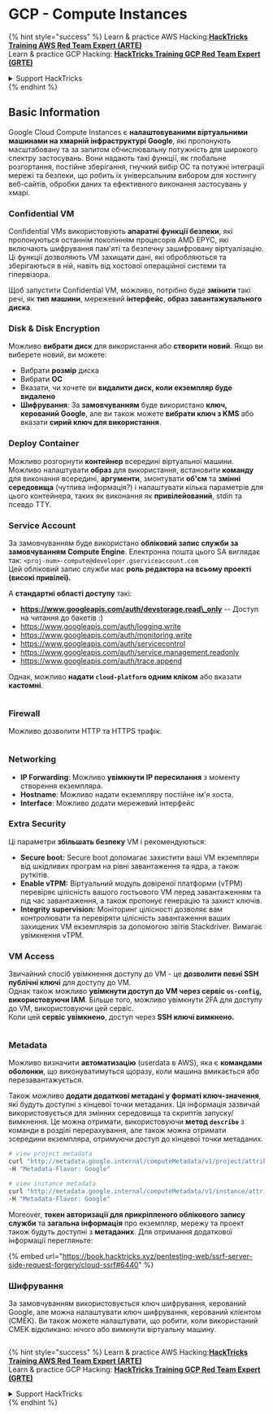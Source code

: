 # GCP - Compute Instances

{% hint style="success" %}
Learn & practice AWS Hacking:<img src="../../../../.gitbook/assets/image (1) (1) (1) (1).png" alt="" data-size="line">[**HackTricks Training AWS Red Team Expert (ARTE)**](https://training.hacktricks.xyz/courses/arte)<img src="../../../../.gitbook/assets/image (1) (1) (1) (1).png" alt="" data-size="line">\
Learn & practice GCP Hacking: <img src="../../../../.gitbook/assets/image (2) (1).png" alt="" data-size="line">[**HackTricks Training GCP Red Team Expert (GRTE)**<img src="../../../../.gitbook/assets/image (2) (1).png" alt="" data-size="line">](https://training.hacktricks.xyz/courses/grte)

<details>

<summary>Support HackTricks</summary>

* Check the [**subscription plans**](https://github.com/sponsors/carlospolop)!
* **Join the** 💬 [**Discord group**](https://discord.gg/hRep4RUj7f) or the [**telegram group**](https://t.me/peass) or **follow** us on **Twitter** 🐦 [**@hacktricks\_live**](https://twitter.com/hacktricks_live)**.**
* **Share hacking tricks by submitting PRs to the** [**HackTricks**](https://github.com/carlospolop/hacktricks) and [**HackTricks Cloud**](https://github.com/carlospolop/hacktricks-cloud) github repos.

</details>
{% endhint %}

## Basic Information

Google Cloud Compute Instances є **налаштовуваними віртуальними машинами на хмарній інфраструктурі Google**, які пропонують масштабовану та за запитом обчислювальну потужність для широкого спектру застосувань. Вони надають такі функції, як глобальне розгортання, постійне зберігання, гнучкий вибір ОС та потужні інтеграції мережі та безпеки, що робить їх універсальним вибором для хостингу веб-сайтів, обробки даних та ефективного виконання застосувань у хмарі.

### Confidential VM

Confidential VMs використовують **апаратні функції безпеки**, які пропонуються останнім поколінням процесорів AMD EPYC, які включають шифрування пам'яті та безпечну зашифровану віртуалізацію. Ці функції дозволяють VM захищати дані, які обробляються та зберігаються в ній, навіть від хостової операційної системи та гіпервізора.

Щоб запустити Confidential VM, можливо, потрібно буде **змінити** такі речі, як **тип** **машини**, мережевий **інтерфейс**, **образ завантажувального диска**.

### Disk & Disk Encryption

Можливо **вибрати диск** для використання або **створити новий**. Якщо ви виберете новий, ви можете:

* Вибрати **розмір** диска
* Вибрати **ОС**
* Вказати, чи хочете ви **видалити диск, коли екземпляр буде видалено**
* **Шифрування**: За **замовчуванням** буде використано **ключ, керований Google**, але ви також можете **вибрати ключ з KMS** або вказати **сирий ключ для використання**.

### Deploy Container

Можливо розгорнути **контейнер** всередині віртуальної машини.\
Можливо налаштувати **образ** для використання, встановити **команду** для виконання всередині, **аргументи**, змонтувати **об'єм** та **змінні середовища** (чутлива інформація?) і налаштувати кілька параметрів для цього контейнера, таких як виконання як **привілейований**, stdin та псевдо TTY.

### Service Account

За замовчуванням буде використано **обліковий запис служби за замовчуванням Compute Engine**. Електронна пошта цього SA виглядає так: `<proj-num>-compute@developer.gserviceaccount.com`\
Цей обліковий запис служби має **роль редактора на всьому проекті (високі привілеї).**

А **стандартні області доступу** такі:

* **https://www.googleapis.com/auth/devstorage.read\_only** -- Доступ на читання до бакетів :)
* https://www.googleapis.com/auth/logging.write
* https://www.googleapis.com/auth/monitoring.write
* https://www.googleapis.com/auth/servicecontrol
* https://www.googleapis.com/auth/service.management.readonly
* https://www.googleapis.com/auth/trace.append

Однак, можливо **надати `cloud-platform` одним кліком** або вказати **кастомні**.

<figure><img src="../../../../.gitbook/assets/image (327).png" alt=""><figcaption></figcaption></figure>

### Firewall

Можливо дозволити HTTP та HTTPS трафік.

<figure><img src="../../../../.gitbook/assets/image (326).png" alt=""><figcaption></figcaption></figure>

### Networking

* **IP Forwarding**: Можливо **увімкнути IP пересилання** з моменту створення екземпляра.
* **Hostname**: Можливо надати екземпляру постійне ім'я хоста.
* **Interface**: Можливо додати мережевий інтерфейс

### Extra Security

Ці параметри **збільшать безпеку** VM і рекомендуються:

* **Secure boot:** Secure boot допомагає захистити ваші VM екземпляри від шкідливих програм на рівні завантаження та ядра, а також руткітів.
* **Enable vTPM:** Віртуальний модуль довіреної платформи (vTPM) перевіряє цілісність вашого гостьового VM перед завантаженням та під час завантаження, а також пропонує генерацію та захист ключів.
* **Integrity supervision:** Моніторинг цілісності дозволяє вам контролювати та перевіряти цілісність завантаження ваших захищених VM екземплярів за допомогою звітів Stackdriver. Вимагає увімкнення vTPM.

### VM Access

Звичайний спосіб увімкнення доступу до VM - це **дозволити певні SSH публічні ключі** для доступу до VM.\
Однак також можливо **увімкнути доступ до VM через сервіс `os-config`, використовуючи IAM**. Більше того, можливо увімкнути 2FA для доступу до VM, використовуючи цей сервіс.\
Коли цей **сервіс** **увімкнено**, доступ через **SSH ключі вимкнено.**

<figure><img src="../../../../.gitbook/assets/image (328).png" alt=""><figcaption></figcaption></figure>

### Metadata

Можливо визначити **автоматизацію** (userdata в AWS), яка є **командами оболонки**, що виконуватимуться щоразу, коли машина вмикається або перезавантажується.

Також можливо **додати додаткові метадані у форматі ключ-значення**, які будуть доступні з кінцевої точки метаданих. Ця інформація зазвичай використовується для змінних середовища та скриптів запуску/вимкнення. Це можна отримати, використовуючи **метод `describe`** з команди в розділі перерахування, але також можна отримати зсередини екземпляра, отримуючи доступ до кінцевої точки метаданих.
```bash
# view project metadata
curl "http://metadata.google.internal/computeMetadata/v1/project/attributes/?recursive=true&alt=text" \
-H "Metadata-Flavor: Google"

# view instance metadata
curl "http://metadata.google.internal/computeMetadata/v1/instance/attributes/?recursive=true&alt=text" \
-H "Metadata-Flavor: Google"
```
Moreover, **токен авторизації для прикріпленого облікового запису служби** та **загальна інформація** про екземпляр, мережу та проект також будуть доступні з **метаданих**. Для отримання додаткової інформації перегляньте:

{% embed url="https://book.hacktricks.xyz/pentesting-web/ssrf-server-side-request-forgery/cloud-ssrf#6440" %}

### Шифрування

За замовчуванням використовується ключ шифрування, керований Google, але можна налаштувати ключ шифрування, керований клієнтом (CMEK). Ви також можете налаштувати, що робити, коли використаний CMEK відкликано: нічого або вимкнути віртуальну машину.

<figure><img src="../../../../.gitbook/assets/image (329).png" alt=""><figcaption></figcaption></figure>

{% hint style="success" %}
Learn & practice AWS Hacking:<img src="../../../../.gitbook/assets/image (1) (1) (1) (1).png" alt="" data-size="line">[**HackTricks Training AWS Red Team Expert (ARTE)**](https://training.hacktricks.xyz/courses/arte)<img src="../../../../.gitbook/assets/image (1) (1) (1) (1).png" alt="" data-size="line">\
Learn & practice GCP Hacking: <img src="../../../../.gitbook/assets/image (2) (1).png" alt="" data-size="line">[**HackTricks Training GCP Red Team Expert (GRTE)**<img src="../../../../.gitbook/assets/image (2) (1).png" alt="" data-size="line">](https://training.hacktricks.xyz/courses/grte)

<details>

<summary>Support HackTricks</summary>

* Check the [**subscription plans**](https://github.com/sponsors/carlospolop)!
* **Join the** 💬 [**Discord group**](https://discord.gg/hRep4RUj7f) or the [**telegram group**](https://t.me/peass) or **follow** us on **Twitter** 🐦 [**@hacktricks\_live**](https://twitter.com/hacktricks_live)**.**
* **Share hacking tricks by submitting PRs to the** [**HackTricks**](https://github.com/carlospolop/hacktricks) and [**HackTricks Cloud**](https://github.com/carlospolop/hacktricks-cloud) github repos.

</details>
{% endhint %}
